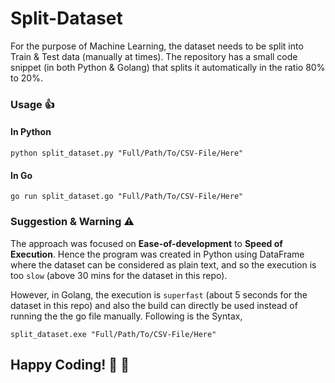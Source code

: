 # Split-Dataset
For the purpose of Machine Learning, the dataset needs to be split into Train &amp; Test data (manually at times). The repository has a small code snippet (in both Python &amp; Golang) that splits it automatically in the ratio 80% to 20%.

### Usage :+1:
#### In Python
```
python split_dataset.py "Full/Path/To/CSV-File/Here"
```

#### In Go
```
go run split_dataset.go "Full/Path/To/CSV-File/Here"
```

### Suggestion & Warning :warning:
The approach was focused on **Ease-of-development** to **Speed of Execution**. Hence the program was created in Python using DataFrame where the dataset can be considered as plain text, and so the execution is too `slow` (above 30 mins for the dataset in this repo).

However, in Golang, the execution is `superfast` (about 5 seconds for the dataset in this repo) and also the build can directly be used instead of running the the go file manually. Following is the Syntax,
```
split_dataset.exe "Full/Path/To/CSV-File/Here"
```

## Happy Coding! :metal: :metal:
